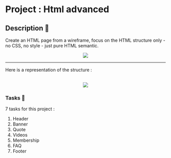 # Project : Html advanced

## Description :dart:
Create an HTML page from a wireframe, focus on the HTML structure only - no CSS, no style - just pure HTML semantic.
<p align="center">
  <img src="https://github.com/user-attachments/assets/c61b7062-ca27-475f-bebc-2d7eab8c535d">
</p>

<hr>
Here is a representation of the structure : 
<p align="center"><br>
  <img src="https://github.com/user-attachments/assets/f7c2d980-5999-4f37-9961-e6d2ce24a0e4">
</p>

### Tasks 🚀
7 tasks for this project :

1. Header
2. Banner
3. Quote
4. Videos
5. Membership
6. FAQ
7. Footer
